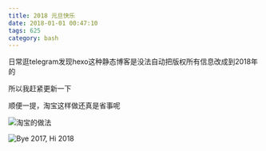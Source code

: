 ```yaml
---
title: 2018 元旦快乐
date: 2018-01-01 00:47:10
tags: 625
category: bash
---
```

日常逛telegram发现hexo这种静态博客是没法自动把版权所有信息改成到2018年的

所以我赶紧更新一下

顺便一提，淘宝这样做还真是省事呢

![淘宝的做法](https://img.totoro.pub/blog/iKkb.jpg)
<!--more-->
 
 ![Bye 2017, Hi 2018](https://img.totoro.pub/blog/iMz0.jpg)
